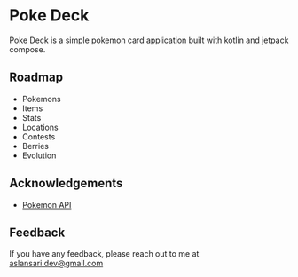 
# Poke Deck

Poke Deck is a simple pokemon card application built with kotlin and jetpack compose.

## Roadmap

- Pokemons
- Items
- Stats
- Locations
- Contests
- Berries
- Evolution

## Acknowledgements

 - [Pokemon API](https://pokeapi.co/docs/v2)

## Feedback

If you have any feedback, please reach out to me at aslansari.dev@gmail.com

